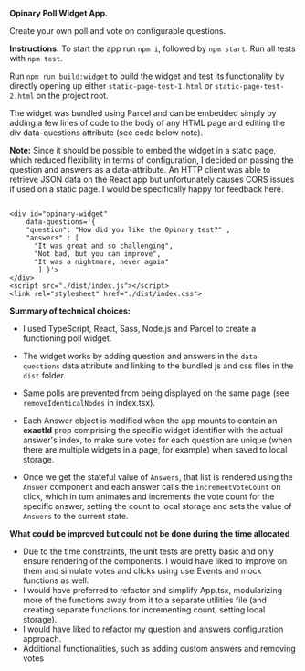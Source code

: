 **Opinary Poll Widget App.**

Create your own poll and vote on configurable questions.

**Instructions:**
To start the app run `npm i`, followed by `npm start`. Run all tests with `npm test`.

Run `npm run build:widget` to build the widget and test its functionality by directly opening up either `static-page-test-1.html` or `static-page-test-2.html` on the project root.

The widget was bundled using Parcel and can be embedded simply by adding a few lines of code to the body of any HTML page
and editing the div data-questions attribute (see code below note).

**Note:** Since it should be possible to embed the widget in a static page, which reduced flexibility in terms of configuration, I decided on passing the question and answers as a data-attribute. An HTTP client was able to retrieve JSON data on the React app but unfortunately causes CORS issues if used on a static page. I would be specifically happy for feedback here.

```

<div id="opinary-widget"
    data-questions='{
    "question": "How did you like the Opinary test?" ,
    "answers" : [
      "It was great and so challenging",
      "Not bad, but you can improve",
      "It was a nightmare, never again"
       ] }'>
</div>
<script src="./dist/index.js"></script>
<link rel="stylesheet" href="./dist/index.css">
```

**Summary of technical choices:**

- I used TypeScript, React, Sass, Node.js and Parcel to create a functioning poll widget.

- The widget works by adding question and answers in the `data-questions` data attribute and linking to the bundled js and css files in the `dist` folder.

- Same polls are prevented from being displayed on the same page (see `removeIdenticalNodes` in index.tsx).

- Each Answer object is modified when the app mounts to contain an **exactId** prop comprising the specific widget identifier with the actual answer's index, to make sure votes for each question are unique (when there are multiple widgets in a page, for example) when saved to local storage.

- Once we get the stateful value of `Answers`, that list is rendered using the `Answer` component and each answer calls the `incrementVoteCount` on click, which in turn animates and increments the vote count for the specific answer, setting the count to local storage and sets the value of `Answers` to the current state.

**What could be improved but could not be done during the time allocated**

- Due to the time constraints, the unit tests are pretty basic and only ensure rendering of the components. I would have liked to improve on them and simulate votes and clicks using userEvents and mock functions as well.
- I would have preferred to refactor and simplify App.tsx, modularizing more of the functions away from it to a separate utilities file (and creating separate functions for incrementing count, setting local storage).
- I would have liked to refactor my question and answers configuration approach.
- Additional functionalities, such as adding custom answers and removing votes
